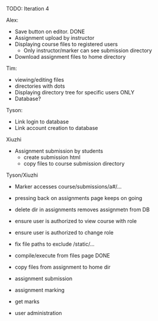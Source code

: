 TODO: Iteration 4

Alex:
- Save button on editor. DONE
- Assignment upload by instructor
- Displaying course files to registered users
    - Only instructor/marker can see submission directory
- Download assignment files to home directory

Tim:
  - viewing/editing files
  - directories with dots
  - Displaying directory tree for specific users ONLY
  - Database? 

Tyson:
  - Link login to database
  - Link account creation to database

Xiuzhi
- Assignment submission by students 
    - create submission html
    - copy files to course submission directory



Tyson/Xiuzhi

- Marker accesses course/submissions/a#/... 

- pressing back on assignments page keeps on going 
- delete dir in assignments removes assignmetn from DB
- ensure user is authorized to view course with role
- ensure user is authorized to change role
- fix file paths to exclude /static/... 
- compile/execute from files page DONE
- copy files from assignment to home dir
- assignment submission
- assignment marking
- get marks
- user administration
